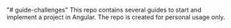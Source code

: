 "# guide-challenges" 
This repo contains several guides to start and implement a project in Angular. 
The repo is created for personal usage only.

